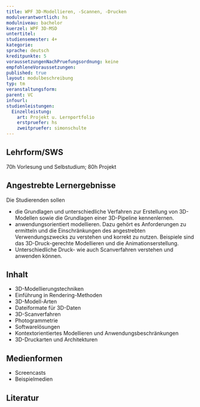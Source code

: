 ```yaml
---
title: WPF 3D-Modellieren, -Scannen, -Drucken
modulverantwortlich: hs
modulniveau: bachelor
kuerzel: WPF 3D-MSD
untertitel:
studiensemester: 4+
kategorie:
sprache: deutsch
kreditpunkte: 5
voraussetzungenNachPruefungsordnung: keine
empfohleneVoraussetzungen: 
published: true
layout: modulbeschreibung
typ: tm
veranstaltungsform: 
parent: VC 
infourl: 
studienleistungen:
  Einzelleistung:
    art: Projekt u. Lernportfolio
    erstpruefer: hs
    zweitpruefer: simonschulte
---
```


## Lehrform/SWS
70h Vorlesung und Selbstudium; 80h Projekt

## Angestrebte Lernergebnisse
Die Studierenden sollen
* die Grundlagen und unterschiedliche Verfahren zur Erstellung von 3D-Modellen sowie die Grundlagen einer 3D-Pipeline kennenlernen.
* anwendungsorientiert modellieren. Dazu gehört es Anforderungen zu ermitteln und die Einschränkungen des angestrebten Verwendungszwecks zu verstehen und korrekt zu nutzen. Beispiele sind das 3D-Druck-gerechte Modellieren und die Animationserstellung.
* Unterschiedliche Druck- wie auch Scanverfahren verstehen und anwenden können.

## Inhalt
* 3D-Modellierungstechniken
* Einführung in Rendering-Methoden
* 3D-Modell-Arten
* Dateiformate für 3D-Daten
* 3D-Scanverfahren
* Photogrammetrie
* Softwarelösungen
* Kontextorientiertes Modellieren und Anwendungsbeschränkungen
* 3D-Druckarten und Architekturen


## Medienformen
*	Screencasts
* Beispielmedien


## Literatur
